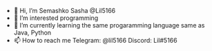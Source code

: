 - 👋 Hi, I’m  Semashko Sasha @Lil5166
- 👀 I’m interested programming
- 🌱 I’m currently learning the same progaramming language same as Java, Python
- 📫 How to reach me Telegram: @lil5166 Discord: Lil#5166
  

<!---
Lil5166/Lil5166 is a ✨ special ✨ repository because its `README.md` (this file) appears on your GitHub profile.
You can click the Preview link to take a look at your changes.
--->
